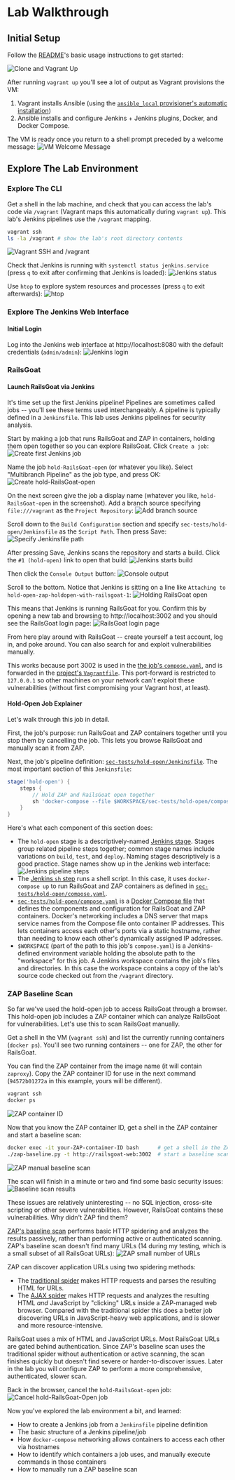 # Lab Walkthrough
## Initial Setup
Follow the [README](../README.md)'s basic usage instructions to get started:

![Clone and Vagrant Up](screenshots-new/exploration/01-clone-and-vagrant-up.png)

After running `vagrant up` you'll see a lot of output as Vagrant provisions the VM:
1) Vagrant installs Ansible (using the [`ansible_local` provisioner's automatic installation](https://developer.hashicorp.com/vagrant/docs/provisioning/ansible_local#install))
2) Ansible installs and configure Jenkins + Jenkins plugins, Docker, and Docker Compose.

The VM is ready once you return to a shell prompt preceded by a welcome message:
![VM Welcome Message](screenshots-new/exploration/02-vagrant-welcome.png)

## Explore The Lab Environment
### Explore The CLI
Get a shell in the lab machine, and check that you can access the lab's code via `/vagrant` (Vagrant maps this automatically during `vagrant up`). This lab's Jenkins pipelines use the `/vagrant` mapping.

```sh
vagrant ssh
ls -la /vagrant # show the lab's root directory contents
```
![Vagrant SSH and /vagrant](screenshots-new/exploration/03-vagrant-ssh.png)

Check that Jenkins is running with `systemctl status jenkins.service` (press `q` to exit after confirming that Jenkins is loaded):
![Jenkins status](screenshots-new/exploration/04-check-jenkins.png)

Use `htop` to explore system resources and processes (press `q` to exit afterwards):
![htop](screenshots-new/exploration/05-htop.png)

### Explore The Jenkins Web Interface
#### Initial Login
Log into the Jenkins web interface at http://localhost:8080 with the default credentials (`admin/admin`):
![Jenkins login](screenshots-new/exploration/06-jenkins-login-page.png)

### RailsGoat
#### Launch RailsGoat via Jenkins
It's time set up the first Jenkins pipeline! Pipelines are sometimes called jobs -- you'll see these terms used interchangeably. A pipeline is typically defined in a `Jenkinsfile`. This lab uses Jenkins pipelines for security analysis. 

Start by making a job that runs RailsGoat and ZAP in containers, holding them open together so you can explore RailsGoat. Click `Create a job`:
![Create first Jenkins job](screenshots-new/exploration/07-jenkins-create-first-job.png)

Name the job `hold-RailsGoat-open` (or whatever you like). Select "Multibranch Pipeline" as the job type, and press OK:
![Create hold-RailsGoat-open](screenshots-new/exploration/08-jenkins-create-multibranch-pipeline.png)

On the next screen give the job a display name (whatever you like, `hold-RailsGoat-open` in the screenshot). Add a branch source specifying `file:///vagrant` as the `Project Repository`:
![Add branch source](screenshots-new/exploration/09-jenkins-add-branch-source.png)

Scroll down to the `Build Configuration` section and specify `sec-tests/hold-open/Jenkinsfile` as the `Script Path`. Then press Save:
![Specify Jenkinsfile path](screenshots-new/exploration/10-jenkins-specify-Jenkinsfile-path.png)

After pressing Save, Jenkins scans the repository and starts a build. Click the `#1 (hold-open)` link to open that build:
![Jenkins starts build](screenshots-new/exploration/11-jenkins-scan-multibranch-pipeline.png)

Then click the `Console Output` button:
![Console output](screenshots-new/exploration/12-jenkins-console-output.png)

Scroll to the bottom. Notice that Jenkins is sitting on a line like `Attaching to hold-open-zap-holdopen-with-railsgoat-1`:
![Holding RailsGoat open](screenshots-new/exploration/13-jenkins-holding-open.png)

This means that Jenkins is running RailsGoat for you. Confirm this by opening a new tab and browsing to http://localhost:3002 and you should see the RailsGoat login page:
![RailsGoat login page](screenshots-new/exploration/14-railsgoat-login-page.png)

From here play around with RailsGoat -- create yourself a test account, log in, and poke around. You can also search for and exploit vulnerabilities manually.

This works because port 3002 is used in the [the job's `compose.yaml`](../sec-tests/hold-open/compose.yaml), and is forwarded in the [project's `Vagrantfile`](../Vagrantfile). This port-forward is restricted to `127.0.0.1` so other machines on your network can't exploit these vulnerabilities (without first compromising your Vagrant host, at least).

#### Hold-Open Job Explainer
Let's walk through this job in detail.

First, the job's purpose: run RailsGoat and ZAP containers together until you stop them by cancelling the job. This lets you browse RailsGoat and manually scan it from ZAP.

Next, the job's pipeline definition: [`sec-tests/hold-open/Jenkinsfile`](../sec-tests/hold-open/Jenkinsfile). The most important section of this `Jenkinsfile`:
```groovy
stage('hold-open') {
    steps {
        // Hold ZAP and RailsGoat open together
        sh 'docker-compose --file $WORKSPACE/sec-tests/hold-open/compose.yaml up zap-holdopen-with-railsgoat'
    }
}
```

Here's what each component of this section does:
- The `hold-open` stage is a descriptively-named [Jenkins stage](https://www.jenkins.io/doc/book/glossary/#stage). Stages group related pipeline steps together; common stage names include variations on `build`, `test`, and `deploy`. Naming stages descriptively is a good practice. Stage names show up in the Jenkins web interface:
![Jenkins pipeline steps](screenshots-new/exploration/jenkins-pipeline-hold-open-step.png)
- The [Jenkins `sh` step](https://www.jenkins.io/doc/pipeline/steps/workflow-durable-task-step/#sh-shell-script) runs a shell script. In this case, it uses `docker-compose up` to run RailsGoat and ZAP containers as defined in [`sec-tests/hold-open/compose.yaml`](../sec-tests/hold-open/compose.yaml).
- [`sec-tests/hold-open/compose.yaml`](../sec-tests/hold-open/compose.yaml) is a [Docker Compose file](https://docs.docker.com/compose/compose-file/03-compose-file/) that defines the components and configuration for RailsGoat and ZAP containers. Docker's networking includes a DNS server that maps service names from the Compose file onto container IP addresses. This lets containers access each other's ports via a static hostname, rather than needing to know each other's dynamically assigned IP addresses.
- `$WORKSPACE` (part of the path to this job's `compose.yaml`) is a Jenkins-defined environment variable holding the absolute path to the "workspace" for this job. A Jenkins workspace contains the job's files and directories. In this case the workspace contains a copy of the lab's source code checked out from the `/vagrant` directory.

### ZAP Baseline Scan
So far we've used the hold-open job to access RailsGoat through a browser. This hold-open job includes a ZAP container which can analyze RailsGoat for vulnerabilities. Let's use this to scan RailsGoat manually.

Get a shell in the VM (`vagrant ssh`) and list the currently running containers (`docker ps`). You'll see two running containers -- one for ZAP, the other for RailsGoat.

You can find the ZAP container from the image name (it will contain `zaproxy`). Copy the ZAP container ID for use in the next command (`94572b01272a` in this example, yours will be different).

```sh
vagrant ssh
docker ps
```
![ZAP container ID](screenshots-new/exploration/15-find-zap-container.png)


Now that you know the ZAP container ID, get a shell in the ZAP container and start a baseline scan:
```sh
docker exec -it your-ZAP-container-ID bash      # get a shell in the ZAP container
./zap-baseline.py -t http://railsgoat-web:3002  # start a baseline scan
```
![ZAP manual baseline scan](screenshots-new/exploration/16-manual-zap-baseline.png)

The scan will finish in a minute or two and find some basic security issues:
![Baseline scan results](screenshots-new/exploration/17-zap-baseline-results.png)

These issues are relatively uninteresting -- no SQL injection, cross-site scripting or other severe vulnerabilities. However, RailsGoat contains these vulnerabilities. Why didn't ZAP find them?

[ZAP's baseline scan](https://www.zaproxy.org/docs/docker/baseline-scan/) performs basic HTTP spidering and analyzes the results passively, rather than performing active or authenticated scanning. ZAP's baseline scan doesn't find many URLs (14 during my testing, which is a small subset of all RailsGoat URLs):
![ZAP small number of URLs](screenshots-new/exploration/18-small-number-of-URLs.png)

ZAP can discover application URLs using two spidering methods:
- The [traditional spider](https://www.zaproxy.org/docs/desktop/addons/automation-framework/job-spider/) makes HTTP requests and parses the resulting HTML for URLs.
- The [AJAX spider](https://www.zaproxy.org/docs/desktop/addons/ajax-spider/automation/) makes HTTP requests and analyzes the resulting HTML *and* JavaScript by "clicking" URLs inside a ZAP-managed web browser. Compared with the traditional spider this does a better job discovering URLs in JavaScript-heavy web applications, and is slower and more resource-intensive.

RailsGoat uses a mix of HTML and JavaScript URLs. Most RailsGoat URLs are gated behind authentication. Since ZAP's baseline scan uses the traditional spider without authentication or active scanning, the scan finishes quickly but doesn't find severe or harder-to-discover issues. Later in the lab you will configure ZAP to perform a more comprehensive, authenticated, slower scan.

Back in the browser, cancel the `hold-RailsGoat-open` job:
![Cancel hold-RailsGoat-Open job](screenshots-new/exploration/19-cancel-hold-open-job.png)

Now you've explored the lab environment a bit, and learned:
- How to create a Jenkins job from a `Jenkinsfile` pipeline definition
- The basic structure of a Jenkins pipeline/job
- How `docker-compose` networking allows containers to access each other via hostnames
- How to identify which containers a job uses, and manually execute commands in those containers
- How to manually run a ZAP baseline scan

